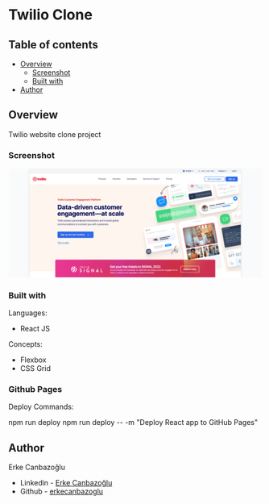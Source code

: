 # Twilio Clone

## Table of contents

- [Overview](#overview)
  - [Screenshot](#screenshot)
  - [Built with](#built-with)
- [Author](#author)

## Overview

Twilio website clone project

### Screenshot

![Design preview](./assets/twilio.png)

### Built with

Languages:

- React JS

Concepts:

- Flexbox
- CSS Grid

### Github Pages

Deploy Commands:

npm run deploy
npm run deploy -- -m "Deploy React app to GitHub Pages"

## Author

Erke Canbazoğlu

- Linkedin - [Erke Canbazoğlu](https://www.linkedin.com/in/erkecanbazoglu/)
- Github - [erkecanbazoglu](https://github.com/erkecanbazoglu)
